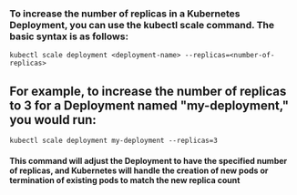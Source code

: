 ### To increase the number of replicas in a Kubernetes Deployment, you can use the kubectl scale command. The basic syntax is as follows:

```
kubectl scale deployment <deployment-name> --replicas=<number-of-replicas>
```

## For example, to increase the number of replicas to 3 for a Deployment named "my-deployment," you would run:
```
kubectl scale deployment my-deployment --replicas=3
```

#### This command will adjust the Deployment to have the specified number of replicas, and Kubernetes will handle the creation of new pods or termination of existing pods to match the new replica count